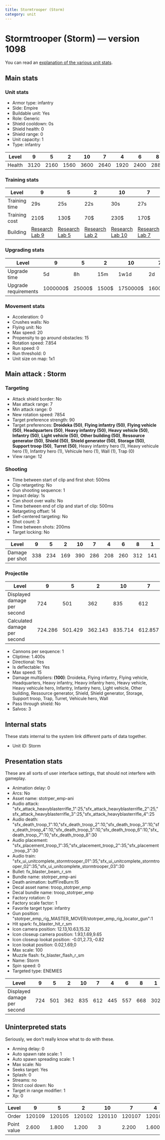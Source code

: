 ```yaml
---
title: Stormtrooper (Storm)
category: unit
---
```


# Stormtrooper (Storm) — version 1098

You can read an [explanation  of the various unit stats](unitexplained.md).

## Main stats

### Unit stats

  * Armor type: infantry
  * Side: Empire
  * Buildable unit: Yes
  * Role: Generic
  * Shield cooldown: 0s
  * Shield health: 0
  * Shield range: 0
  * Unit capacity: 1
  * Type: infantry

|Level |9   |5   |2   |10  |7   |4   |6   |8   |1   |3   |
|------|----|----|----|----|----|----|----|----|----|----|
|Health|3120|2160|1560|3600|2640|1920|2400|2880|1300|1680|


### Training stats

|Level        |9                                      |5                                      |2                                      |10                                      |7                                      |4                                      |6                                      |8                                      |1                                |3                                      |
|-------------|---------------------------------------|---------------------------------------|---------------------------------------|----------------------------------------|---------------------------------------|---------------------------------------|---------------------------------------|---------------------------------------|---------------------------------|---------------------------------------|
|Training time|29s                                    |25s                                    |22s                                    |30s                                     |27s                                    |24s                                    |26s                                    |28s                                    |20s                              |23s                                    |
|Training cost|210$                                   |130$                                   |70$                                    |230$                                    |170$                                   |110$                                   |150$                                   |200$                                   |50$                              |90$                                    |
|Building     |[Research Lab 9](empireOffenseLab.html)|[Research Lab 5](empireOffenseLab.html)|[Research Lab 2](empireOffenseLab.html)|[Research Lab 10](empireOffenseLab.html)|[Research Lab 7](empireOffenseLab.html)|[Research Lab 4](empireOffenseLab.html)|[Research Lab 6](empireOffenseLab.html)|[Research Lab 8](empireOffenseLab.html)|[Barracks 1](empireBarracks.html)|[Research Lab 3](empireOffenseLab.html)|


### Upgrading stats

|Level               |9       |5     |2    |10      |7      |4     |6      |8      |1   |3    |
|--------------------|--------|------|-----|--------|-------|------|-------|-------|----|-----|
|Upgrade time        |5d      |8h    |15m  |1w1d    |2d     |3h30m |1d     |3d12h  |0s  |1h   |
|Upgrade requirements|1000000$|25000$|1500$|1750000$|160000$|12500$|100000$|320000$|600$|4000$|


### Movement stats

  * Acceleration: 0
  * Crushes walls: No
  * Flying unit: No
  * Max speed: 20
  * Propensity to go around obstacles: 15
  * Rotation speed: 7.854
  * Run speed: 0
  * Run threshold: 0
  * Unit size on map: 1x1

## Main attack : Storm

### Targeting

  * Attack shield border: No
  * Max attack range: 7
  * Min attack range: 0
  * New rotation speed: 7854
  * Target preference strength: 90
  * Target preferences: **Droideka (50)**, **Flying infantry (50)**, **Flying vehicle (50)**, **Headquarters (50)**, **Heavy infantry (50)**, **Heavy vehicle (50)**, **Infantry (50)**, **Light vehicle (50)**, **Other building (50)**, **Ressource generator (50)**, **Shield (50)**, **Shield generator (50)**, **Storage (50)**, **Support troop (50)**, **Turret (50)**, Heavy infantry hero (1), Heavy vehicule hero (1), Infantry hero (1), Vehicule hero (1), Wall (1), Trap (0)
  * View range: 12

### Shooting

  * Time between start of clip and first shot: 500ms
  * Clip retargeting: No
  * Gun shooting sequence: 1
  * Impact delay: 1s
  * Can shoot over walls: No
  * Time between end of clip and start of clip: 500ms
  * Retargeting offset: 14
  * Self-centered targeting: No
  * Shot count: 3
  * Time between shots: 200ms
  * Target locking: No

|Level          |9  |5  |2  |10 |7  |4  |6  |8  |1  |3  |
|---------------|---|---|---|---|---|---|---|---|---|---|
|Damage per shot|338|234|169|390|286|208|260|312|141|182|


### Projectile

|Level                       |9      |5      |2      |10     |7      |4      |6      |8      |1      |3  |
|----------------------------|-------|-------|-------|-------|-------|-------|-------|-------|-------|---|
|Displayed damage per second |724    |501    |362    |835    |612    |445    |557    |668    |302    |390|
|Calculated damage per second|724.286|501.429|362.143|835.714|612.857|445.714|557.143|668.571|302.143|390|


  * Cannons per sequence: 1
  * Cliptime: 1.400s
  * Directional: Yes
  * Is deflectable: Yes
  * Max speed: 15
  * Damage multipliers: **(100)**: Droideka, Flying infantry, Flying vehicle, Headquarters, Heavy infantry, Heavy infantry hero, Heavy vehicle, Heavy vehicule hero, Infantry, Infantry hero, Light vehicle, Other building, Ressource generator, Shield, Shield generator, Storage, Support troop, Trap, Turret, Vehicule hero, Wall
  * Pass through shield: No
  * Salvos: 3

## Internal stats

These stats internal to the system link different parts of data together.

  * Unit ID: Storm

## Presentation stats

These are all sorts of user interface settings, that should not interfere with gameplay.

  * Animation delay: 0
  * Arcs: No
  * Asset name: stotrper_emp-ani
  * Audio attack: "sfx_attack_heavyblasterrifle_1":25,"sfx_attack_heavyblasterrifle_2":25,"sfx_attack_heavyblasterrifle_3":25,"sfx_attack_heavyblasterrifle_4":25
  * Audio death: "sfx_death_troop_1":10,"sfx_death_troop_2":10,"sfx_death_troop_3":10,"sfx_death_troop_4":10,"sfx_death_troop_5":10,"sfx_death_troop_6":10,"sfx_death_troop_7":10,"sfx_death_troop_8":30
  * Audio placement: "sfx_placement_troop_1":35,"sfx_placement_troop_2":35,"sfx_placement_troop_3":30
  * Audio train: "sfx_ui_unitcomplete_stormtrooper_01":35,"sfx_ui_unitcomplete_stormtrooper_02":35,"sfx_ui_unitcomplete_stormtrooper_03":30
  * Bullet: fx_blaster_beam_r_sm
  * Bundle name: stotrper_emp-ani
  * Death animation: buffFireBurn:15
  * Decal asset name: troop_stotrper_emp
  * Decal bundle name: troop_stotrper_emp
  * Factory rotation: 0
  * Factory scale factor: 1
  * Favorite target type: infantry
  * Gun position: "stotrper_emp_rig_MASTER_MOVER/stotrper_emp_rig_locator_gun":1
  * Hit spark: fx_blaster_hit_r_sm
  * Icon camera position: 12.13,10.63,15.32
  * Icon closeup camera position: 1.93,1.69,9.65
  * Icon closeup lookat position: -0.01,2.73,-0.82
  * Icon lookat position: 0.02,1.69,0
  * Max scale: 100
  * Muzzle flash: fx_blaster_flash_r_sm
  * Name: Storm
  * Spin speed: 0
  * Targeted type: ENEMIES

|Level                      |9  |5  |2  |10 |7  |4  |6  |8  |1  |3  |
|---------------------------|---|---|---|---|---|---|---|---|---|---|
|Displayed damage per second|724|501|362|835|612|445|557|668|302|390|


## Uninterpreted stats

Seriously, we don't really know what to do with these.

  * Arming delay: 0
  * Auto spawn rate scale: 1
  * Auto spawn spreading scale: 1
  * Max scale: No
  * Seeks target: Yes
  * Splash: 0
  * Streams: no
  * Strict cool down: No
  * Target in range modifier: 1
  * Xp: 0

|Level      |9     |5     |2     |10    |7     |4     |6     |8     |1     |3     |
|-----------|------|------|------|------|------|------|------|------|------|------|
|Order      |120109|120105|120102|120110|120107|120104|120106|120108|120101|120103|
|Point value|2.600 |1.800 |1.200 |3     |2.200 |1.600 |2     |2.400 |1     |1.400 |


